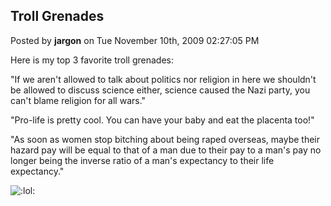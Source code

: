 ## Troll Grenades
Posted by **jargon** on Tue November 10th, 2009 02:27:05 PM

Here is my top 3 favorite troll grenades:

&quot;If we aren't allowed to talk about politics nor religion in here we shouldn't be allowed to discuss science either, science caused the Nazi party, you can't blame religion for all wars.&quot;

&quot;Pro-life is pretty cool. You can have your baby and eat the placenta too!&quot;

&quot;As soon as women stop bitching about being raped overseas, maybe their hazard pay will be equal to that of a man due to their pay to a man's pay no longer being the inverse ratio of a man's expectancy to their life expectancy.&quot;

<!-- s:lol: --><img src="{SMILIES_PATH}/icon_lol.gif" alt=":lol:" title="Laughing" /><!-- s:lol: -->
